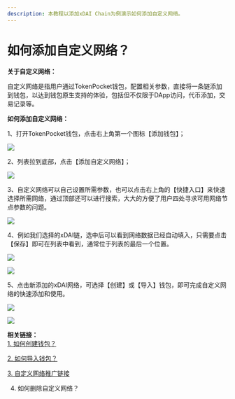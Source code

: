 ```yaml
---
description: 本教程以添加xDAI Chain为例演示如何添加自定义网络。
---
```


# 如何添加自定义网络？

**关于自定义网络：**

自定义网络是指用户通过TokenPocket钱包，配置相关参数，直接将一条链添加到钱包，以达到钱包原生支持的体验，包括但不仅限于DApp访问，代币添加，交易记录等。



**如何添加自定义网络：**

1、打开TokenPocket钱包，点击右上角第一个图标【添加钱包】；

![](../.gitbook/assets/xdai01.png)

2、列表拉到底部，点击【添加自定义网络】；

![](../.gitbook/assets/xdai02.jpg)

3、自定义网络可以自己设置所需参数，也可以点击右上角的【快捷入口】来快速选择所需网络，通过顶部还可以进行搜索，大大的方便了用户四处寻求可用网络节点参数的问题。

![](../.gitbook/assets/xdai1.jpg)

4、例如我们选择的xDAI链，选中后可以看到网络数据已经自动填入，只需要点击【保存】即可在列表中看到，通常位于列表的最后一个位置。

![](../.gitbook/assets/xdai2.jpg)

![](../.gitbook/assets/xdai3%20%281%29.jpg)

5、点击新添加的xDAI网络，可选择【创建】或【导入】钱包，即可完成自定义网络的快速添加和使用。

![](../.gitbook/assets/xdai4.jpg)

![](../.gitbook/assets/xdai5.jpg)

**相关链接：**  
[1. 如何创建钱包？](https://tphelp.gitbook.io/cn/wallet-management/create-wallet)

[2. 如何导入钱包？](https://tphelp.gitbook.io/cn/wallet-management/import-wallet)

[3. 自定义网络推广链接](https://tphelp.gitbook.io/cn/wallet-operation/customize-network-add-link)

4. 如何删除自定义网络？

